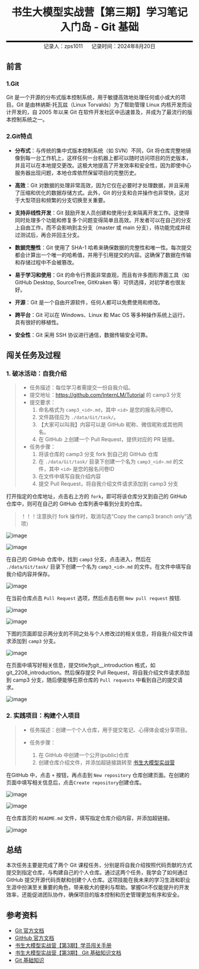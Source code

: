 <div style="border-bottom: 4px solid black; width: 100%; box-sizing: border-box; text-align: center; padding-top: 0.1rem;" align="center">
    <h1>书生大模型实战营【第三期】学习笔记<br/><span>入门岛 - Git 基础</span></h1>
</div>
<div style="text-align: center;" align="center">
    记录人：zps1011&nbsp;&nbsp;&nbsp;&nbsp;&nbsp;&nbsp;记录时间：2024年8月20日
</div>

## 前言

### 1.Git

Git 是一个开源的分布式版本控制系统，用于敏捷高效地处理任何或小或大的项目。Git 是由林纳斯·托瓦兹（Linux Torvalds）为了帮助管理 Linux 内核开发而设计开发的，自 2005 年以来 Git 在软件开发社区中迅速普及，并成为了最流行的版本控制系统之一。

### 2.Git特点

- **分布式**：与传统的集中式版本控制系统（如 SVN）不同，Git 将仓库完整地镜像到每一台工作机上，这样任何一台机器上都可以随时访问项目的历史版本，并且可以在本地提交更改。这极大地提高了开发效率和安全性，因为即使中心服务器出现问题，本地仓库依然保留项目的完整历史。

- **高效**：Git 对数据的处理非常高效，因为它仅在必要时才处理数据，并且采用了压缩和优化的数据存储方式。此外，Git 的分支和合并操作也非常快，这对于大型项目和频繁的分支切换至关重要。
- **支持非线性开发**：Git 鼓励开发人员创建和使用分支来隔离开发工作。这使得同时处理多个功能和修复多个问题变得简单且高效。开发者可以在自己的分支上自由工作，而不会影响到主分支（master 或 main 分支），待功能完成并经过测试后，再合并回主分支。
- **数据完整性**：Git 使用了 SHA-1 哈希来确保数据的完整性和唯一性。每次提交都会计算出一个唯一的哈希值，并用于引用提交的内容。这确保了数据在传输和存储过程中不会被篡改。
- **易于学习和使用**：Git 的命令行界面非常直观，而且有许多图形界面工具（如 GitHub Desktop, SourceTree, GitKraken 等）可供选择，对初学者也很友好。
- **开源**：Git 是一个自由开源软件，任何人都可以免费使用和修改。
- **跨平台**：Git 可以在 Windows、Linux 和 Mac OS 等多种操作系统上运行，具有很好的移植性。
- **安全性**：Git 采用 SSH 协议进行通信，数据传输安全可靠。

## 闯关任务及过程

### 1. 破冰活动：自我介绍

> - 任务描述：每位学习者需提交一份自我介绍。
> - 提交地址：https://github.com/InternLM/Tutorial 的 camp3 分支
> - 提交要求：
>   1. 命名格式为 `camp3_<id>.md`，其中 `<id>` 是您的报名问卷ID。
>   2. 文件路径应为 `./data/Git/task/`。
>   3. 【大家可以叫我】内容可以是 GitHub 昵称、微信昵称或其他网名。
>   4. 在 GitHub 上创建一个 Pull Request，提供对应的 PR 链接。
> - 任务步骤：
>   1. 将该仓库的 camp3 分支 fork 到自己的 GitHub 仓库
>   2. 在 `./data/Git/task/` 目录下创建一个名为 `camp3_<id>.md` 的文件，其中 `<id>` 是您的报名问卷ID
>   3. 在文件中填写自我介绍内容
>   4. 提交 Pull Request，将自我介绍文件请求添加到 camp3 分支

打开指定的仓库地址，点击右上方的 `fork`，即可将该仓库分叉到自己的 GitHub 仓库中，则可在自己的 GitHub 仓库列表中看到分支的仓库。

> ！！！注意执行 fork 操作时，取消勾选“Copy the camp3 branch only”选项）

![image](https://github.com/zps1011/zps1011_learning_notes/blob/main/%E7%BB%84%E9%98%9F%E5%AD%A6%E4%B9%A0/internLM_study/images/L0-3-Git-01.png)

![image](https://github.com/zps1011/zps1011_learning_notes/blob/main/%E7%BB%84%E9%98%9F%E5%AD%A6%E4%B9%A0/internLM_study/images/L0-3-Git-02.png)

在自己的 GitHub 仓库中，找到 `camp3` 分支，点击进入，然后在 `./data/Git/task/` 目录下创建一个名为 `camp3_<id>.md` 的文件。在文件中填写自我介绍内容并保存。

![image](https://github.com/zps1011/zps1011_learning_notes/blob/main/%E7%BB%84%E9%98%9F%E5%AD%A6%E4%B9%A0/internLM_study/images/L0-3-Git-03.png)

在当前仓库点击 `Pull Request` 选项，然后点击右侧 `New pull request` 按钮.

![image](https://github.com/zps1011/zps1011_learning_notes/blob/main/%E7%BB%84%E9%98%9F%E5%AD%A6%E4%B9%A0/internLM_study/images/L0-3-Git-04.png)

![image](https://github.com/zps1011/zps1011_learning_notes/blob/main/%E7%BB%84%E9%98%9F%E5%AD%A6%E4%B9%A0/internLM_study/images/L0-3-Git-05.png)

下图的页面即显示两分支的不同之处与个人修改过的相关信息，将自我介绍文件请求添加到 `camp3` 分支。

![image](https://github.com/zps1011/zps1011_learning_notes/blob/main/%E7%BB%84%E9%98%9F%E5%AD%A6%E4%B9%A0/internLM_study/images/L0-3-Git-06.png)

在页面中填写好相关信息，提交title为git\_<id>_introduction 格式，如git_2208_introduction。然后保存提交 Pull Request，将自我介绍文件请求添加到 camp3 分支，随后便能够在原仓库的 `Pull requests` 中看到自己的提交请求。

![image](https://github.com/zps1011/zps1011_learning_notes/blob/main/%E7%BB%84%E9%98%9F%E5%AD%A6%E4%B9%A0/internLM_study/images/L0-3-Git-07.png)



### 2. 实践项目：构建个人项目

> - 任务描述：创建一个个人仓库，用于提交笔记、心得体会或分享项目。
> - 任务步骤：
>
>   1. 在 GitHub 中创建一个公开(public)仓库
>   2. 创建仓库介绍文件，并添加超链接跳转至 [书生大模型实战营](https://github.com/InternLM/Tutorial)

在GitHub 中，点击 `+` 按钮，再点击到 `New repository` 仓库创建页面。在创建的页面中填写相关信息后，点击`Create repository`创建仓库。

![image](https://github.com/zps1011/zps1011_learning_notes/blob/main/%E7%BB%84%E9%98%9F%E5%AD%A6%E4%B9%A0/internLM_study/images/L0-3-Git-08.png)

![image](https://github.com/zps1011/zps1011_learning_notes/blob/main/%E7%BB%84%E9%98%9F%E5%AD%A6%E4%B9%A0/internLM_study/images/L0-3-Git-09.png)

在仓库首页的 `README.md` 文件，填写指定仓库介绍内容，并添加超链接。

![image](https://github.com/zps1011/zps1011_learning_notes/blob/main/%E7%BB%84%E9%98%9F%E5%AD%A6%E4%B9%A0/internLM_study/images/L0-3-Git-10.png)

## 总结

本次任务主要是完成了两个 Git 课程任务，分别是将自我介绍按照代码贡献的方式提交到指定仓库，与构建自己的个人仓库。通过这两个任务，我学会了如何通过 GitHub 提交开源代码贡献和创建个人仓库。这项技能在我未来的学习生涯和职业生涯中扮演至关重要的角色，带来极大的便利与帮助。掌握Git不仅能提升的开发效率，还能促进团队协作，确保项目的版本控制和历史管理更加有序和安全。

## 参考资料

- [Git 官方文档](https://git-scm.com/doc)
- [GitHub 官方文档](https://docs.github.com/cn)
- [书生大模型实战营【第3期】学员闯关手册](https://aicarrier.feishu.cn/wiki/XBO6wpQcSibO1okrChhcBkQjnsf)
- [书生大模型实战营【第3期】 Git 基础知识文档](https://github.com/InternLM/Tutorial/tree/camp3/docs/L0/Git)
- [Git 基础知识](https://aicarrier.feishu.cn/wiki/YAXRwLZxPi8Hy6k3tOQcuwAHn5g)

